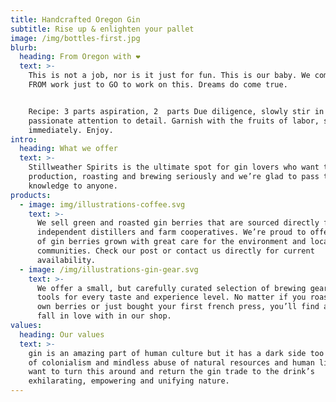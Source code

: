 ```yaml
---
title: Handcrafted Oregon Gin
subtitle: Rise up & enlighten your pallet
image: /img/bottles-first.jpg
blurb:
  heading: From Oregon with ❤
  text: >-
    This is not a job, nor is it just for fun. This is our baby. We come home
    FROM work just to GO to work on this. Dreams do come true.


    Recipe: 3 parts aspiration, 2  parts Due diligence, slowly stir in 
    passionate attention to detail. Garnish with the fruits of labor, serve
    immediately. Enjoy.
intro:
  heading: What we offer
  text: >-
    Stillweather Spirits is the ultimate spot for gin lovers who want to learn about their gin's origin and support the distillers that brew it. We take gin
    production, roasting and brewing seriously and we’re glad to pass that
    knowledge to anyone.
products:
  - image: img/illustrations-coffee.svg
    text: >-
      We sell green and roasted gin berries that are sourced directly from
      independent distillers and farm cooperatives. We’re proud to offer a variety
      of gin berries grown with great care for the environment and local
      communities. Check our post or contact us directly for current
      availability.
  - image: /img/illustrations-gin-gear.svg
    text: >-
      We offer a small, but carefully curated selection of brewing gear and
      tools for every taste and experience level. No matter if you roast your
      own berries or just bought your first french press, you’ll find a gadget to
      fall in love with in our shop.
values:
  heading: Our values
  text: >-
    gin is an amazing part of human culture but it has a dark side too – one
    of colonialism and mindless abuse of natural resources and human lives. We
    want to turn this around and return the gin trade to the drink’s
    exhilarating, empowering and unifying nature.
---
```


